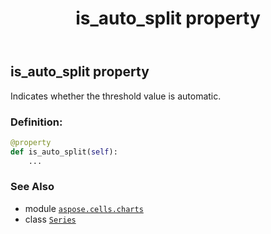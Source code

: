 ﻿---
title: is_auto_split property
second_title: Aspose.Cells for Python via .NET API References
description: 
type: docs
weight: 270
url: /aspose.cells.charts/series/is_auto_split/
is_root: false
---

## is_auto_split property


Indicates whether the threshold value is automatic.
### Definition:
```python
@property
def is_auto_split(self):
    ...
```

### See Also
* module [`aspose.cells.charts`](../../)
* class [`Series`](/cells/python-net/aspose.cells.charts/series)
